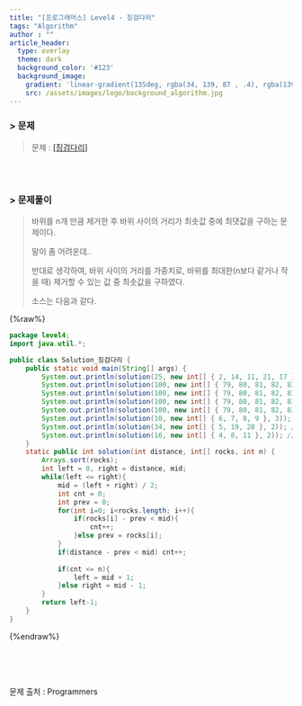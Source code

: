```yaml
---
title: "[프로그래머스] Level4 - 징검다리"
tags: "Algorithm"
author : ""
article_header:
  type: overlay
  theme: dark
  background_color: '#123'
  background_image:
    gradient: 'linear-gradient(135deg, rgba(34, 139, 87 , .4), rgba(139, 34, 139, .4))'
    src: /assets/images/logo/background_algorithm.jpg
---
```


### > 문제

> 문제 : [[징검다리]](https://programmers.co.kr/learn/courses/30/lessons/43236)

<br>

<br>

### > 문제풀이

> 바위를 n개 만큼 제거한 후 바위 사이의 거리가 최솟값 중에 최댓값을 구하는 문제이다.
>
> 말이 좀 어려운데.. 
>
> 반대로 생각하여, 바위 사이의 거리를 가중치로, 바위를 최대한(n보다 같거나 작을 때) 제거할 수 있는 값 중 최솟값을 구하였다.
>
> 소스는 다음과 같다.

{%raw%}

```java
package level4;
import java.util.*;

public class Solution_징검다리 {
	public static void main(String[] args) {
		System.out.println(solution(25, new int[] { 2, 14, 11, 21, 17 }, 2)); // 4
        System.out.println(solution(100, new int[] { 79, 80, 81, 82, 83 }, 1)); // 1
        System.out.println(solution(100, new int[] { 79, 80, 81, 82, 83 }, 2)); // 2
        System.out.println(solution(100, new int[] { 79, 80, 81, 82, 83 }, 3)); // 4
        System.out.println(solution(100, new int[] { 79, 80, 81, 82, 83 }, 4)); // 21
        System.out.println(solution(10, new int[] { 6, 7, 8, 9 }, 3)); // 4
        System.out.println(solution(34, new int[] { 5, 19, 28 }, 2)); // 15
        System.out.println(solution(16, new int[] { 4, 8, 11 }, 2)); // 8
	}
	static public int solution(int distance, int[] rocks, int n) {
		Arrays.sort(rocks);
        int left = 0, right = distance, mid;
        while(left <= right){
            mid = (left + right) / 2;
            int cnt = 0;
            int prev = 0;
            for(int i=0; i<rocks.length; i++){
                if(rocks[i] - prev < mid){
                    cnt++;
                }else prev = rocks[i]; 
            }
            if(distance - prev < mid) cnt++;
            
            if(cnt <= n){
            	left = mid + 1;
            }else right = mid - 1;
        }
        return left-1;
    }
}
```

{%endraw%}

<br/>

<br/>

<br/>

문제 출처 : Programmers

<br/>

<br/>

<br/>